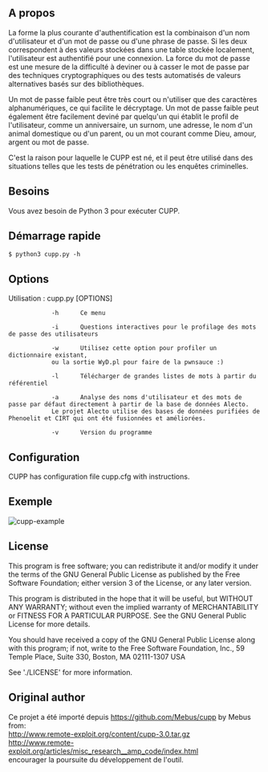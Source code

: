 ## A propos


La forme la plus courante d'authentification est la combinaison d'un nom d'utilisateur et d'un mot de passe ou d'une phrase de passe. Si les deux correspondent à des valeurs stockées dans une table stockée localement, l'utilisateur est authentifié pour une connexion. La force du mot de passe est une mesure de la difficulté à deviner ou à casser le mot de passe par des techniques cryptographiques ou des tests automatisés de valeurs alternatives basés sur des bibliothèques.

Un mot de passe faible peut être très court ou n'utiliser que des caractères alphanumériques, ce qui facilite le décryptage. Un mot de passe faible peut également être facilement deviné par quelqu'un qui établit le profil de l'utilisateur, comme un anniversaire, un surnom, une adresse, le nom d'un animal domestique ou d'un parent, ou un mot courant comme Dieu, amour, argent ou mot de passe.

C'est la raison pour laquelle le CUPP est né, et il peut être utilisé dans des situations telles que les tests de pénétration ou les enquêtes criminelles.

Besoins
------------

Vous avez besoin de Python 3 pour exécuter CUPP.

Démarrage rapide
-----------

    $ python3 cupp.py -h

## Options

  Utilisation : cupp.py [OPTIONS]

                -h      Ce menu

                -i      Questions interactives pour le profilage des mots de passe des utilisateurs

                -w      Utilisez cette option pour profiler un dictionnaire existant,
                ou la sortie WyD.pl pour faire de la pwnsauce :)

                -l      Télécharger de grandes listes de mots à partir du référentiel

                -a      Analyse des noms d'utilisateur et des mots de passe par défaut directement à partir de la base de données Alecto.
                Le projet Alecto utilise des bases de données purifiées de Phenoelit et CIRT qui ont été fusionnées et améliorées.

                -v      Version du programme


## Configuration

   CUPP has configuration file cupp.cfg with instructions.

## Exemple

![cupp-example](screenshots/cupp-example.gif)

## License

  This program is free software; you can redistribute it and/or modify
  it under the terms of the GNU General Public License as published by
  the Free Software Foundation; either version 3 of the License, or
  any later version.

  This program is distributed in the hope that it will be useful,
  but WITHOUT ANY WARRANTY; without even the implied warranty of
  MERCHANTABILITY or FITNESS FOR A PARTICULAR PURPOSE.  See the
  GNU General Public License for more details.

  You should have received a copy of the GNU General Public License
  along with this program; if not, write to the Free Software
  Foundation, Inc., 59 Temple Place, Suite 330, Boston, MA  02111-1307  USA

  See './LICENSE' for more information.

## Original author

  Ce projet a été importé depuis https://github.com/Mebus/cupp by Mebus from:  
  http://www.remote-exploit.org/content/cupp-3.0.tar.gz  
  http://www.remote-exploit.org/articles/misc_research__amp_code/index.html  
  encourager la poursuite du développement de l'outil.
